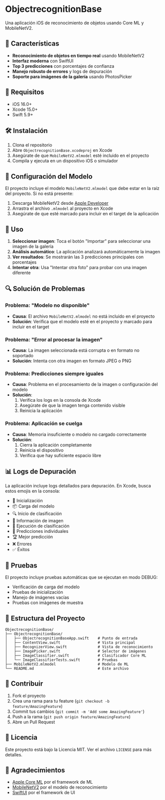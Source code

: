 # ObjectrecognitionBase

Una aplicación iOS de reconocimiento de objetos usando Core ML y MobileNetV2.

## 🚀 Características

- **Reconocimiento de objetos en tiempo real** usando MobileNetV2
- **Interfaz moderna** con SwiftUI
- **Top 3 predicciones** con porcentajes de confianza
- **Manejo robusto de errores** y logs de depuración
- **Soporte para imágenes de la galería** usando PhotosPicker

## 📱 Requisitos

- iOS 16.0+
- Xcode 15.0+
- Swift 5.9+

## 🛠️ Instalación

1. Clona el repositorio
2. Abre `ObjectrecognitionBase.xcodeproj` en Xcode
3. Asegúrate de que `MobileNetV2.mlmodel` esté incluido en el proyecto
4. Compila y ejecuta en un dispositivo iOS o simulador

## 🔧 Configuración del Modelo

El proyecto incluye el modelo `MobileNetV2.mlmodel` que debe estar en la raíz del proyecto. Si no está presente:

1. Descarga MobileNetV2 desde [Apple Developer](https://developer.apple.com/machine-learning/models/)
2. Arrastra el archivo `.mlmodel` al proyecto en Xcode
3. Asegúrate de que esté marcado para incluir en el target de la aplicación

## 🎯 Uso

1. **Seleccionar imagen**: Toca el botón "Importar" para seleccionar una imagen de la galería
2. **Análisis automático**: La aplicación analizará automáticamente la imagen
3. **Ver resultados**: Se mostrarán las 3 predicciones principales con porcentajes
4. **Intentar otra**: Usa "Intentar otra foto" para probar con una imagen diferente

## 🔍 Solución de Problemas

### Problema: "Modelo no disponible"
- **Causa**: El archivo `MobileNetV2.mlmodel` no está incluido en el proyecto
- **Solución**: Verifica que el modelo esté en el proyecto y marcado para incluir en el target

### Problema: "Error al procesar la imagen"
- **Causa**: La imagen seleccionada está corrupta o en formato no soportado
- **Solución**: Intenta con otra imagen en formato JPEG o PNG

### Problema: Predicciones siempre iguales
- **Causa**: Problema en el procesamiento de la imagen o configuración del modelo
- **Solución**: 
  1. Verifica los logs en la consola de Xcode
  2. Asegúrate de que la imagen tenga contenido visible
  3. Reinicia la aplicación

### Problema: Aplicación se cuelga
- **Causa**: Memoria insuficiente o modelo no cargado correctamente
- **Solución**:
  1. Cierra la aplicación completamente
  2. Reinicia el dispositivo
  3. Verifica que hay suficiente espacio libre

## 📊 Logs de Depuración

La aplicación incluye logs detallados para depuración. En Xcode, busca estos emojis en la consola:

- 🔄 Inicialización
- 📦 Carga del modelo
- 🔍 Inicio de clasificación
- 📏 Información de imagen
- 🚀 Ejecución de clasificación
- 🎯 Predicciones individuales
- 🏆 Mejor predicción
- ❌ Errores
- ✅ Éxitos

## 🧪 Pruebas

El proyecto incluye pruebas automáticas que se ejecutan en modo DEBUG:

- Verificación de carga del modelo
- Pruebas de inicialización
- Manejo de imágenes vacías
- Pruebas con imágenes de muestra

## 📁 Estructura del Proyecto

```
ObjectrecognitionBase/
├── ObjectrecognitionBase/
│   ├── ObjectrecognitionBaseApp.swift    # Punto de entrada
│   ├── ContentView.swift                 # Vista principal
│   ├── RecognizerView.swift              # Vista de reconocimiento
│   ├── ImagePicker.swift                 # Selector de imágenes
│   ├── ImageClassifier.swift             # Clasificador Core ML
│   └── ImageClassifierTests.swift        # Pruebas
├── MobileNetV2.mlmodel                   # Modelo de ML
└── README.md                             # Este archivo
```

## 🤝 Contribuir

1. Fork el proyecto
2. Crea una rama para tu feature (`git checkout -b feature/AmazingFeature`)
3. Commit tus cambios (`git commit -m 'Add some AmazingFeature'`)
4. Push a la rama (`git push origin feature/AmazingFeature`)
5. Abre un Pull Request

## 📄 Licencia

Este proyecto está bajo la Licencia MIT. Ver el archivo `LICENSE` para más detalles.

## 🙏 Agradecimientos

- [Apple Core ML](https://developer.apple.com/machine-learning/) por el framework de ML
- [MobileNetV2](https://arxiv.org/abs/1801.04381) por el modelo de reconocimiento
- [SwiftUI](https://developer.apple.com/xcode/swiftui/) por el framework de UI 